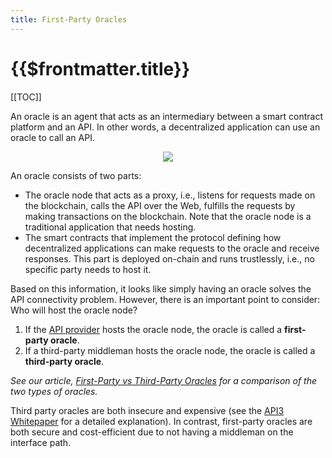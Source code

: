 ```yaml
---
title: First-Party Oracles
---
```


# {{$frontmatter.title}}

[[TOC]]

<Version selectedVersion="pre-alpha" />



An oracle is an agent that acts as an intermediary between a smart contract platform and an API.
In other words, a decentralized application can use an oracle to call an API.

<p align="center">
  <img src="https://github.com/clc-group/api3-docs/raw/master/figures/oracle.png" />
</p>

An oracle consists of two parts:
* The oracle node that acts as a proxy, i.e., listens for requests made on the blockchain, calls the API over the Web, fulfills the requests by making transactions on the blockchain.
Note that the oracle node is a traditional application that needs hosting.
* The smart contracts that implement the protocol defining how decentralized applications can make requests to the oracle and receive responses.
This part is deployed on-chain and runs trustlessly, i.e., no specific party needs to host it.

Based on this information, it looks like simply having an oracle solves the API connectivity problem.
However, there is an important point to consider:
Who will host the oracle node?
 
1. If the [API provider](apis.md#api-provider) hosts the oracle node, the oracle is called a **first-party oracle**.
2. If a third-party middleman hosts the oracle node, the oracle is called a **third-party oracle**.

*See our article, [First-Party vs Third-Party Oracles](https://medium.com/api3/first-party-vs-third-party-oracles-90356e3cffe5) for a comparison of the two types of oracles.*

Third party oracles are both insecure and expensive (see the [API3 Whitepaper](https://github.com/api3dao/api3-whitepaper/blob/master/api3-whitepaper.pdf) for a detailed explanation).
In contrast, first-party oracles are both secure and cost-efficient due to not having a middleman on the interface path.
